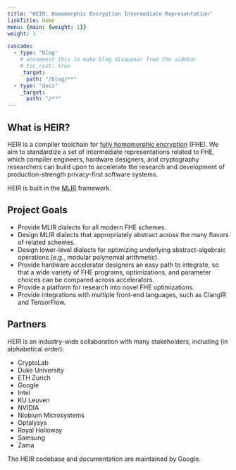 ```yaml
---
title: "HEIR: Homomorphic Encryption Intermediate Representation"
linkTitle: Home
menu: {main: {weight: 1}}
weight: 1

cascade:
  - type: "blog"
    # uncomment this to make blog disappear from the sidebar
    # toc_root: true
    _target:
      path: "/blog/**"
  - type: "docs"
    _target:
      path: "/**"
---
```


## What is HEIR?

HEIR is a compiler toolchain for [fully homomorphic
encryption](https://en.wikipedia.org/wiki/Homomorphic_encryption) (FHE).
We aim to standardize a set of intermediate representations related to FHE,
which compiler engineers, hardware designers, and cryptography researchers
can build upon to accelerate the research and development
of production-strength privacy-first software systems.

HEIR is built in the [MLIR](https://mlir.llvm.org/) framework.

## Project Goals

- Provide MLIR dialects for all modern FHE schemes.
- Design MLIR dialects that appropriately abstract across the many flavors of related schemes.
- Design lower-level dialects for optimizing underlying abstract-algebraic operations (e.g., modular polynomial arithmetic).
- Provide hardware accelerator designers an easy path to integrate, so that a wide variety of FHE programs, optimizations, and parameter choices can be compared across accelerators.
- Provide a platform for research into novel FHE optimizations.
- Provide integrations with multiple front-end languages, such as ClangIR and TensorFlow.

## Partners

HEIR is an industry-wide collaboration with many stakeholders, including
(in alphabetical order):

- CryptoLab
- Duke University
- ETH Zurich
- Google
- Intel
- KU Leuven
- NVIDIA
- Niobium Microsystems
- Optalysys
- Royal Holloway
- Samsung
- Zama

The HEIR codebase and documentation are maintained by Google.
